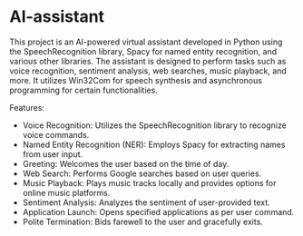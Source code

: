 # AI-assistant
This project is an AI-powered virtual assistant developed in Python using the SpeechRecognition library, Spacy for named entity recognition, and various other libraries. The assistant is designed to perform tasks such as voice recognition, sentiment analysis, web searches, music playback, and more. It utilizes Win32Com for speech synthesis and asynchronous programming for certain functionalities.

Features:
- Voice Recognition: Utilizes the SpeechRecognition library to recognize voice commands.
- Named Entity Recognition (NER): Employs Spacy for extracting names from user input.
- Greeting: Welcomes the user based on the time of day.
- Web Search: Performs Google searches based on user queries.
- Music Playback: Plays music tracks locally and provides options for online music platforms.
- Sentiment Analysis: Analyzes the sentiment of user-provided text.
- Application Launch: Opens specified applications as per user command.
- Polite Termination: Bids farewell to the user and gracefully exits.
